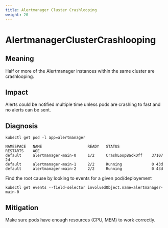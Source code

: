 ```yaml
---
title: Alertmanager Cluster Crashlooping
weight: 20
---
```


# AlertmanagerClusterCrashlooping

## Meaning

Half or more of the Alertmanager instances within the same cluster are crashlooping.

## Impact

Alerts could be notified multiple time unless pods are crashing to fast and no alerts can be sent.

## Diagnosis

```shell
kubectl get pod -l app=alertmanager

NAMESPACE   NAME                    READY   STATUS              RESTARTS    AGE
default     alertmanager-main-0     1/2     CrashLoopBackOff    37107 2d
default     alertmanager-main-1     2/2     Running             0 43d
default     alertmanager-main-2     2/2     Running             0 43d 
```

Find the root cause by looking to events for a given pod/deployement

```shell
kubectl get events --field-selector involvedObject.name=alertmanager-main-0
```

## Mitigation

Make sure pods have enough resources (CPU, MEM) to work correctly.
